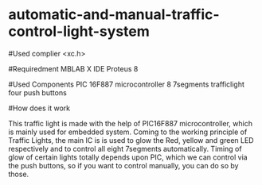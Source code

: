 # automatic-and-manual-traffic-control-light-system
#Used complier 
<xc.h>

#Requiredment
MBLAB X IDE
Proteus 8

#Used Components
PIC 16F887 microcontroller
8 7segments
trafficlight
four push buttons

#How does it work

This traffic light is made with the help of PIC16F887 microcontroller, which is mainly used for embedded system. Coming to the working principle of Traffic Lights, the main IC is is used to glow the Red, yellow and green LED respectively and to control all eight 7segments automatically.  Timing of glow of certain lights totally depends upon PIC, which we can control via the push buttons, so if you want to control manually, you can do so by those.

